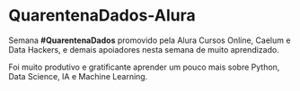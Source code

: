 # QuarentenaDados-Alura

Semana <b>#QuarentenaDados</b> promovido pela Alura Cursos Online, Caelum e Data Hackers, e demais apoiadores nesta semana de muito aprendizado.
 
Foi muito produtivo e gratificante aprender um pouco mais sobre Python, Data Science, IA e Machine Learning.
